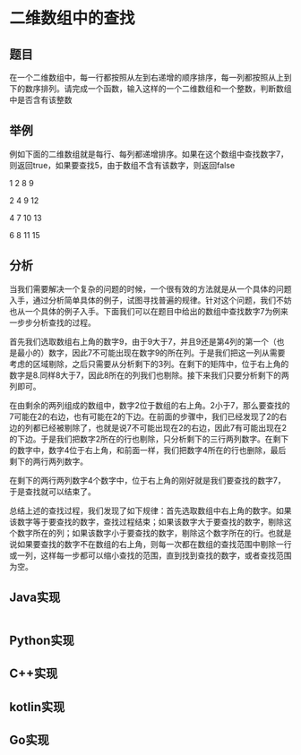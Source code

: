 # 二维数组中的查找

## 题目
在一个二维数组中，每一行都按照从左到右递增的顺序排序，每一列都按照从上到下的数序排列。请完成一个函数，输入这样的一个二维数组和一个整数，判断数组中是否含有该整数

## 举例
例如下面的二维数组就是每行、每列都递增排序。如果在这个数组中查找数字7，则返回true，如果要查找5，由于数组不含有该数字，则返回false

1 2  8 9

2 4  9 12

4 7  10 13

6 8  11 15

## 分析
当我们需要解决一个复杂的问题的时候，一个很有效的方法就是从一个具体的问题入手，通过分析简单具体的例子，试图寻找普遍的规律。针对这个问题，我们不妨也从一个具体的例子入手。下面我们可以在题目中给出的数组中查找数字7为例来一步步分析查找的过程。

首先我们选取数组右上角的数字9，由于9大于7，并且9还是第4列的第一个（也是最小的）数字，因此7不可能出现在数字9的所在列。于是我们把这一列从需要考虑的区域剔除，之后只需要从分析剩下的3列。在剩下的矩阵中，位于右上角的数字是8.同样8大于7，因此8所在的列我们也剔除。接下来我们只要分析剩下的两列即可。

在由剩余的两列组成的数组中，数字2位于数组的右上角。2小于7，那么要查找的7可能在2的右边，也有可能在2的下边。在前面的步骤中，我们已经发现了2的右边的列都已经被剔除了，也就是说7不可能出现在2的右边，因此7有可能出现在2的下边。于是我们把数字2所在的行也剔除，只分析剩下的三行两列数字。在剩下的数字中，数字4位于右上角，和前面一样，我们把数字4所在的行也删除，最后剩下的两行两列数字。

在剩下的两行两列数字4个数字中，位于右上角的刚好就是我们要查找的数字7，于是查找就可以结束了。

总结上述的查找过程，我们发现了如下规律：首先选取数组中右上角的数字。如果该数字等于要查找的数字，查找过程结束；如果该数字大于要查找的数字，剔除这个数字所在的列；如果该数字小于要查找的数字，剔除这个数字所在的行。也就是说如果要查找的数字不在数组的右上角，则每一次都在数组的查找范围中剔除一行或一列，这样每一步都可以缩小查找的范围，直到找到查找的数字，或者查找范围为空。
## Java实现
```

```
## Python实现
## C++实现
## kotlin实现
## Go实现
